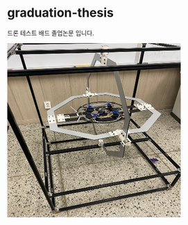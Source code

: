 # graduation-thesis

드론 테스트 배드 졸업논문 입니다.

 <img src="https://github.com/kim6419/graduation-thesis/blob/master/%EC%B5%9C%EC%A2%85%20%EC%82%AC%EC%A7%84.jpg"  width="400" height="400">
